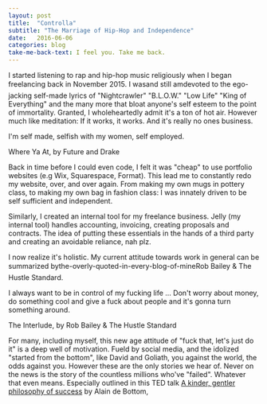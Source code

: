 ```yaml
---
layout: post
title:  "Controlla"
subtitle: "The Marriage of Hip-Hop and Independence"
date:   2016-06-06
categories: blog
take-me-back-text: I feel you. Take me back.
---
```


I started listening to rap and hip-hop music religiously when I began freelancing back in November 2015. I was&#151;and still am&#151;devoted to the ego-jacking self-made lyrics of "Nightcrawler" "B.L.O.W." "Low Life" "King of Everything" and the many more that bloat anyone's self esteem to the point of immortality. Granted, I wholeheartedly admit it's a ton of hot air. However much like meditation: If it works, it works. And it's really no ones business.

<div class="quote big">
  <p>I'm self made, selfish with my women, self employed.</p>
  <span class="source">
    Where Ya At, by Future and Drake
  </span>
</div>

Back in time before I could even code, I felt it was "cheap" to use portfolio websites (e.g Wix, Squarespace, Format). This lead me to constantly redo my website, over, and over again. From making my own mugs in pottery class, to making my own bag in fashion class: I was innately driven to be self sufficient and independent.

Similarly, I created an internal tool for my freelance business. Jelly (my internal tool) handles accounting, invoicing, creating proposals and contracts. The idea of putting these essentials in the hands of a third party and creating an avoidable reliance, nah plz.

I now realize it's holistic. My current attitude towards work in general can be summarized by&#151;the-overly-quoted-in-every-blog-of-mine&#151;Rob Bailey & The Hustle Standard.

<div class="quote big">
  <p>I always want to be in control of my fucking life ... Don't worry about money, do something cool and give a fuck about people and it's gonna turn something around.</p>
  <span class="source">
    The Interlude, by Rob Bailey & The Hustle Standard
  </span>
</div>

For many, including myself, this new age attitude of "fuck that, let's just do it" is a deep well of motivation. Fueld by social media, and the idolized "started from the bottom", like David and Goliath, you against the world, the odds against you. However these are the only stories we hear of. Never on the news is the story of the countless millions who've "failed". Whatever that even means. Especially outlined in this TED talk <a href="https://www.ted.com/talks/alain_de_botton_a_kinder_gentler_philosophy_of_success?language=en" target="_blank">A kinder, gentler philosophy of success</a> by Alain de Bottom,
